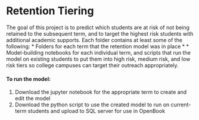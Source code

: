 # Retention Tiering

The goal of this project is to predict which students are at risk of not being retained to the subsequent term, and to target the highest risk students with additional academic supports. Each folder contains at least some of the following:
    * Folders for each term that the retention model was in place
    * 
    * Model-building notebooks for each individual term, and scripts that run the model on existing students to put them into high risk, medium risk, and low risk tiers so college campuses can target their outreach appropriately. 

#### To run the model:
1. Download the jupyter notebook for the appropriate term to create and edit the model
2. Download the python script to use the created model to run on current-term students and upload to SQL server for use in OpenBook

